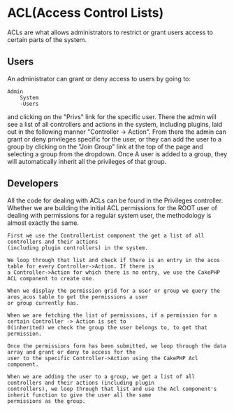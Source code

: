 # ACL(Access Control Lists)

ACLs are what allows administrators to restrict or grant users access to certain parts of the system.

## Users

An administrator can grant or deny access to users by going to:

    Admin
        System
        -Users

and clicking on the "Privs" link for the specific user. There the admin will see a list of all controllers and actions
in the system, including plugins, laid out in the following manner "Controller -> Action". From there the admin can
grant or deny privileges specific for the user, or they can add the user to a group by clicking on the "Join Group" link
at the top of the page and selecting a group from the dropdown. Once A user is added to a group, they will automatically
inherit all the privileges of that group.

## Developers

All the code for dealing with ACLs can be found in the Privileges controller. Whether we are building the initial ACL
permissions for the ROOT user of dealing with permissions for a regular system user, the methodology is almost exactly
the same.

    First we use the ControllerList component the get a list of all controllers and their actions
    (including plugin controllers) in the system.

    We loop through that list and check if there is an entry in the acos table for every Controller->Action. If there is
    a Controller->Action for which there is no entry, we use the CakePHP ACL component to create one.

    When we display the permission grid for a user or group we query the aros_acos table to get the permissions a user
    or group currently has.

    When we are fetching the list of permissions, if a permission for a certain Controller -> Action is set to
    0(inherited) we check the group the user belongs to, to get that permission.

    Once the permissions form has been submitted, we loop through the data array and grant or deny to access for the
    user to the specific Controller->Action using the CakePHP Acl component.

    When we are adding the user to a group, we get a list of all controllers and their actions (including plugin
    controllers), we loop through that list and use the Acl component's inherit function to give the user all the same
    permissions as the group.